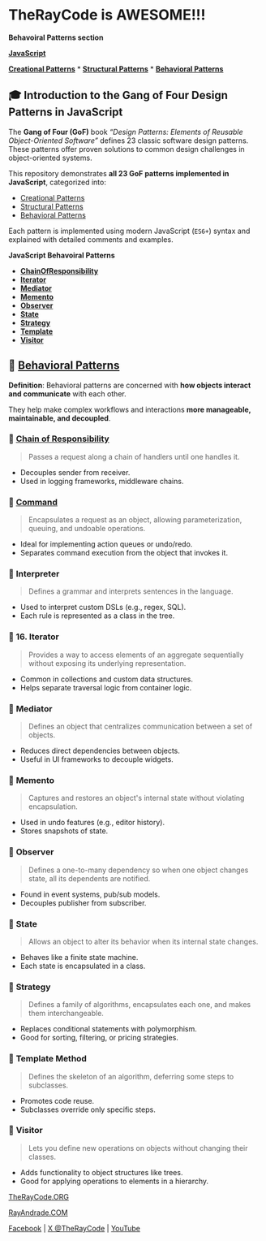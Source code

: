 # TheRayCode is AWESOME!!!

**Behavoiral Patterns section**

**[JavaScript](../README.md)** 

**[Creational Patterns](../Creational/README.md)** * **[Structural Patterns](../Structural/README.md)** * **[Behavioral Patterns](../Behavioral/README.md)**


## 🎓 Introduction to the Gang of Four Design Patterns in JavaScript

The **Gang of Four (GoF)** book *“Design Patterns: Elements of Reusable Object-Oriented Software”* defines 23 classic software design patterns. These patterns offer proven solutions to common design challenges in object-oriented systems.

This repository demonstrates **all 23 GoF patterns implemented in JavaScript**, categorized into:

* [Creational Patterns](../Creational/README.md)
* [Structural Patterns](../Structural/README.md)
* [Behavioral Patterns](../Behavioral/README.md)

Each pattern is implemented using modern JavaScript (`ES6+`) syntax and explained with detailed comments and examples.

**JavaScript Behavoiral Patterns**

* **[ChainOfResponsibility](./ChainOfResponsibility/README.md)**
* **[Iterator](./Iterator/README.md)**
* **[Mediator](./Mediator/README.md)**
* **[Memento](./Memento/README.md)**
* **[Observer](./Observer/README.md)**
* **[State](./State/README.md)**
* **[Strategy](./Strategy/README.md)**
* **[Template](./Template/README.md)**
* **[Visitor](./Visitor/README.md)**

## 🧠 [Behavioral Patterns](../Behavioral/README.md)

**Definition**: Behavioral patterns are concerned with **how objects interact and communicate** with each other.

They help make complex workflows and interactions **more manageable, maintainable, and decoupled**.

### 🔸 **[Chain of Responsibility](./ChainOfResponsibility/README.md)**

> Passes a request along a chain of handlers until one handles it.

* Decouples sender from receiver.
* Used in logging frameworks, middleware chains.

### 🔸 **[Command](./Command/README.md)**

> Encapsulates a request as an object, allowing parameterization, queuing, and undoable operations.

* Ideal for implementing action queues or undo/redo.
* Separates command execution from the object that invokes it.

### 🔸 **Interpreter**

> Defines a grammar and interprets sentences in the language.

* Used to interpret custom DSLs (e.g., regex, SQL).
* Each rule is represented as a class in the tree.

### 🔸 16. **Iterator**

> Provides a way to access elements of an aggregate sequentially without exposing its underlying representation.

* Common in collections and custom data structures.
* Helps separate traversal logic from container logic.

### 🔸 **Mediator**

> Defines an object that centralizes communication between a set of objects.

* Reduces direct dependencies between objects.
* Useful in UI frameworks to decouple widgets.

### 🔸 **Memento**

> Captures and restores an object's internal state without violating encapsulation.

* Used in undo features (e.g., editor history).
* Stores snapshots of state.

### 🔸 **Observer**

> Defines a one-to-many dependency so when one object changes state, all its dependents are notified.

* Found in event systems, pub/sub models.
* Decouples publisher from subscriber.

### 🔸 **State**

> Allows an object to alter its behavior when its internal state changes.

* Behaves like a finite state machine.
* Each state is encapsulated in a class.

### 🔸 **Strategy**

> Defines a family of algorithms, encapsulates each one, and makes them interchangeable.

* Replaces conditional statements with polymorphism.
* Good for sorting, filtering, or pricing strategies.

### 🔸 **Template Method**

> Defines the skeleton of an algorithm, deferring some steps to subclasses.

* Promotes code reuse.
* Subclasses override only specific steps.

### 🔸 **Visitor**

> Lets you define new operations on objects without changing their classes.

* Adds functionality to object structures like trees.
* Good for applying operations to elements in a hierarchy.


[TheRayCode.ORG](https://www.TheRayCode.org)

[RayAndrade.COM](https://www.RayAndrade.com)

[Facebook](https://www.facebook.com/TheRayCode/) | [X @TheRayCode](https://www.x.com/TheRayCode/) | [YouTube](https://www.youtube.com/TheRayCode/)
